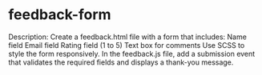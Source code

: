 # feedback-form
Description: Create a feedback.html file with a form that includes: Name field Email field Rating field (1 to 5) Text box for comments Use SCSS to style the form responsively. In the feedback.js file, add a submission event that validates the required fields and displays a thank-you message.
